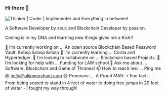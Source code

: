 ### Hi there 👋


![Thinker | Coder | Implementer and Everything in between!](https://github.com/alijnmerchant21/alijnmerchant21/blob/master/Animated-GIF-original.gif)

A Software Developer by soul; and Blockchain Developer by passion.

Coding is in my DNA and learning new things gives me a Kick!!

🔭 I’m currently working on ... An open source Blockchain Based Password Vault. &nbsp &nbsp &nbsp
🌱 I’m currently learning ... Corda and Hyperledger.
👯 I’m looking to collaborate on ... Blockchain based Projects.
🤔 I’m looking for help with ... Funding for LAW school
💬 Ask me about ... Software, Blockchain and Game of Thrones!
📫 How to reach me: ... Ping me @ hello@alijnmerchant.com
😄 Pronouns: ... A Proud MAN.
⚡ Fun fact: ... From being scared to stand in 4 feet of water to doing free jumps in 20 feet of water - I fought my way through!
